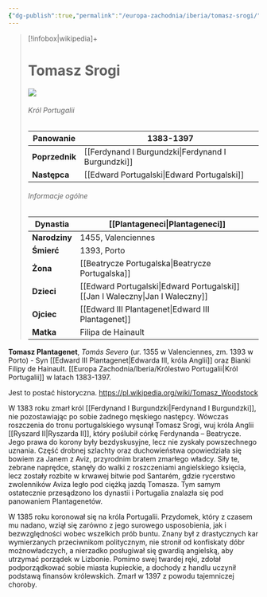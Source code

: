 ```yaml
---
{"dg-publish":true,"permalink":"/europa-zachodnia/iberia/tomasz-srogi/"}
---
```



> [!infobox|wikipedia]+
> # Tomasz Srogi
> <img src="https://upload.wikimedia.org/wikipedia/commons/thumb/b/bb/ThomasWoodstock.jpg/800px-ThomasWoodstock.jpg"><img>
>###### Król Portugalii
> **Panowanie** |  1383-1397 |  
> ---|---|  
> **Poprzednik** | [[Ferdynand I Burgundzki\|Ferdynand I Burgundzki]]
> **Następca** | [[Edward Portugalski\|Edward Portugalski]]
>  ###### Informacje ogólne
>   **Dynastia** | [[Plantageneci\|Plantageneci]] | 
>   ---|---|
> **Narodziny** | 1455, Valenciennes | 
> **Śmierć** | 1393, Porto | 
> **Żona** | [[Beatrycze Portugalska\|Beatrycze Portugalska]] | 
> **Dzieci** | [[Edward Portugalski\|Edward Portugalski]]<br>[[Jan I Waleczny\|Jan I Waleczny]] | 
>**Ojciec** | [[Edward III Plantagenet\|Edward III Plantagenet]] | 
>**Matka** | Filipa de Hainault |

**Tomasz  Plantagenet**, *Tomás Severo* (ur. 1355 w Valenciennes, zm. 1393 w Porto) - Syn [[Edward III Plantagenet\|Edwarda III, króla Anglii]] oraz Bianki Filipy de Hainault. [[Europa Zachodnia/Iberia/Królestwo Portugalii\|Król Portugalii]] w latach 1383-1397. 

Jest to postać historyczna. https://pl.wikipedia.org/wiki/Tomasz_Woodstock

W 1383 roku zmarł król [[Ferdynand I Burgundzki\|Ferdynand I Burgundzki]], nie pozostawiając po sobie żadnego męskiego następcy. Wówczas roszczenia do tronu portugalskiego wysunął Tomasz Srogi, wuj króla Anglii [[Ryszard II\|Ryszarda II]], który poślubił córkę Ferdynanda – Beatrycze. Jego prawa do korony były bezdyskusyjne, lecz nie zyskały powszechnego uznania. Część drobnej szlachty oraz duchowieństwa opowiedziała się bowiem za Janem z Aviz, przyrodnim bratem zmarłego władcy. Siły te, zebrane naprędce, stanęły do walki z roszczeniami angielskiego księcia, lecz zostały rozbite w krwawej bitwie pod Santarém, gdzie rycerstwo zwolenników Aviza legło pod ciężką jazdą Tomasza. Tym samym ostatecznie przesądzono los dynastii i Portugalia znalazła się pod panowaniem Plantagenetów.

W 1385 roku koronował się na króla Portugalii. Przydomek, który z czasem mu nadano, wziął się zarówno z jego surowego usposobienia, jak i bezwzględności wobec wszelkich prób buntu. Znany był z drastycznych kar wymierzanych przeciwnikom politycznym, nie stronił od konfiskaty dóbr możnowładczych, a nierzadko posługiwał się gwardią angielską, aby utrzymać porządek w Lizbonie. Pomimo swej twardej ręki, zdołał podporządkować sobie miasta kupieckie, a dochody z handlu uczynił podstawą finansów królewskich. Zmarł w 1397 z powodu tajemniczej choroby.
